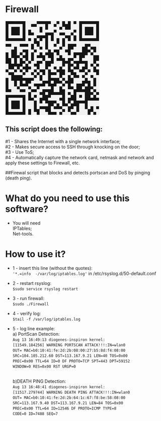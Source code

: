
# Firewall
![all text](https://github.com/dioxfile/Network-Scripts/raw/master/FIREWALL/Firewall.png)
## This script does the following:
#1 - Shares the Internet with a single network interface;<br/>
#2 - Makes secure access to SSH through knocking on the door;<br/>
#3 - Use ToS;<br/>
#4 - Automatically capture the network card, netmask and network and apply these settings to Firewall, etc.<br/>

##Firewal script that blocks and detects portscan and DoS by pinging (death ping).


# What do you need to use this software?
- You will need <br/>
 IPTables;<br/>
 Net-tools.

# How to use it?
- 1 - insert this line (without the quotes):<br/>
`'*.=info  -/var/log/iptables.log'` in /etc/rsyslog.d/50-default.conf<br/>
- 2 - restart rsyslog:<br/>
`$sudo service rsyslog restart` <br/>
- 3 - run firewall:<br/>
`$sudo ./Firewall`<br/>
- 4 - verify log:<br/>
`$tail -f /var/log/iptables.log`<br/>
- 5 - log line example:<br/>
    a) PortScan Detection:<br/>
    `Aug 13 16:49:13 diogenes-inspiron kernel:`<br/>
    `[11549.184256] WARNING PORTSCAN ATTACK!!!:IN=wlan0`<br/>
    `OUT= MAC=b0:10:41:fe:2d:2b:08:00:27:b5:8d:f4:08:00` <br/>
    `SRC=104.105.212.60 DST=113.167.9.21 LEN=40 TOS=0x00`<br/>
    `PREC=0x00 TTL=64 ID=0 DF PROTO=TCP SPT=443 DPT=59152`<br/>
    `WINDOW=0 RES=0x00 RST URGP=0` <br/><br/>
    
    b)DEATH PING Detection:<br/>
    `Aug 13 16:48:41 diogenes-inspiron kernel:`<br/>
    `[11517.279744] WARNING DEATH PING ATTACK!!!:IN=wlan0`<br/>
    `OUT= MAC=b0:10:41:fe:2d:2b:64:1c:67:f8:be:58:08:00`<br/>
    `SRC=113.167.9.40 DST=113.167.9.21 LEN=84 TOS=0x00`<br/> 
    `PREC=0x00 TTL=64 ID=12546 DF PROTO=ICMP TYPE=8`<br/> 
    `CODE=0 ID=7488 SEQ=7`
